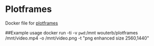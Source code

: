 # Plotframes
Docker file for [plotframes](https://github.com/rodrigopolo/plotframes)

##Example usage
docker run -ti -v `pwd`:/mnt wouterb/plotframes /mnt/video.mp4 -o /mnt/video.png -t "png enhanced size 2560,1440"
